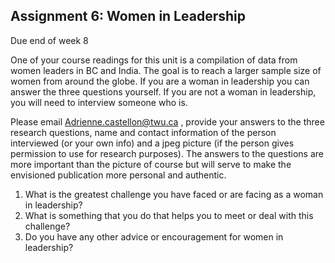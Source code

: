 ## Assignment 6: Women in Leadership

Due end of week 8

One of your course readings for this unit is a compilation of data from women leaders in BC and India. The goal is to reach a larger sample size of women from around the globe. If you are a woman in leadership you can answer the three questions yourself. If you are not a woman in leadership, you will need to interview someone who is.

Please email Adrienne.castellon@twu.ca , provide your answers to the three research questions, name and contact information of the person interviewed \(or your own info\) and a jpeg picture \(if the person gives permission to use for research purposes\). The answers to the questions are more important than the picture of course but will serve to make the envisioned publication more personal and authentic.

1. What is the greatest challenge you have faced or are facing as a woman in leadership?
2. What is something that you do that helps you to meet or deal with this challenge?
3. Do you have any other advice or encouragement for women in leadership?



